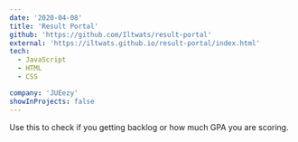 ```yaml
---
date: '2020-04-08'
title: 'Result Portal'
github: 'https://github.com/Iltwats/result-portal'
external: 'https://iltwats.github.io/result-portal/index.html'
tech:
  - JavaScript
  - HTML
  - CSS

company: 'JUEezy'
showInProjects: false
---
```


Use this to check if you getting backlog or how much GPA you are scoring.
